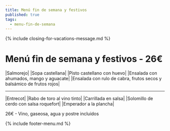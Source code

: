 ```yaml
---
title: Menú fin de semana y festivos
published: true
tags:
  - menu-fin-de-semana
---
```


{% include closing-for-vacations-message.md %}

# Menú fin de semana y festivos - 26€

|Salmorejo|
|Sopa castellana|
|Pisto castellano con huevo|
|Ensalada con ahumados, mango y aguacate|
|Ensalada con rulo de cabra, frutos secos y balsámico de frutos rojos|

------

|Entrecot|
|Rabo de toro al vino tinto|
|Carrillada en salsa|
|Solomillo de cerdo con salsa roquefort|
|Emperador a la plancha|

<!-- |Cordero asado|eligiendo este segundo plato se añade 10€ al menú, en total 36€| -->

26€ - Vino, gaseosa, agua y postre incluidos

{% include footer-menu.md %}
